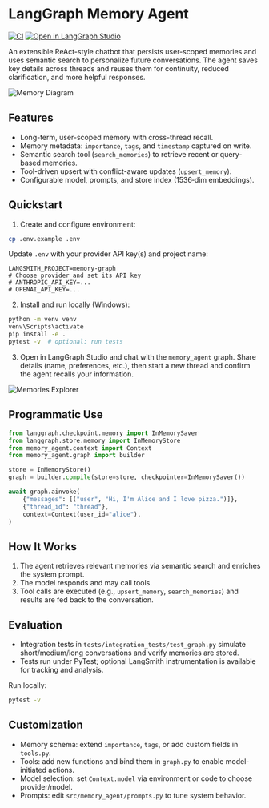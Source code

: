 # LangGraph Memory Agent

[![CI](https://github.com/langchain-ai/memory-agent/actions/workflows/unit-tests.yml/badge.svg)](https://github.com/langchain-ai/memory-agent/actions/workflows/unit-tests.yml)
[![Open in LangGraph Studio](https://img.shields.io/badge/Open_in-LangGraph_Studio-00324d.svg)](https://langgraph-studio.vercel.app/templates/open?githubUrl=https://github.com/langchain-ai/memory-agent)

An extensible ReAct-style chatbot that persists user-scoped memories and uses semantic search to personalize future conversations. The agent saves key details across threads and reuses them for continuity, reduced clarification, and more helpful responses.

![Memory Diagram](./static/memory_graph.png)

## Features

- Long-term, user-scoped memory with cross-thread recall.
- Memory metadata: `importance`, `tags`, and `timestamp` captured on write.
- Semantic search tool (`search_memories`) to retrieve recent or query-based memories.
- Tool-driven upsert with conflict-aware updates (`upsert_memory`).
- Configurable model, prompts, and store index (1536‑dim embeddings).

## Quickstart

1. Create and configure environment:

```bash
cp .env.example .env
```

Update `.env` with your provider API key(s) and project name:

```env
LANGSMITH_PROJECT=memory-graph
# Choose provider and set its API key
# ANTHROPIC_API_KEY=...
# OPENAI_API_KEY=...
```

2. Install and run locally (Windows):

```bash
python -m venv venv
venv\Scripts\activate
pip install -e .
pytest -v  # optional: run tests
```

3. Open in LangGraph Studio and chat with the `memory_agent` graph. Share details (name, preferences, etc.), then start a new thread and confirm the agent recalls your information.

![Memories Explorer](./static/memories.png)

## Programmatic Use

```python
from langgraph.checkpoint.memory import InMemorySaver
from langgraph.store.memory import InMemoryStore
from memory_agent.context import Context
from memory_agent.graph import builder

store = InMemoryStore()
graph = builder.compile(store=store, checkpointer=InMemorySaver())

await graph.ainvoke(
    {"messages": [("user", "Hi, I'm Alice and I love pizza.")]},
    {"thread_id": "thread"},
    context=Context(user_id="alice"),
)
```

## How It Works

1. The agent retrieves relevant memories via semantic search and enriches the system prompt.
2. The model responds and may call tools.
3. Tool calls are executed (e.g., `upsert_memory`, `search_memories`) and results are fed back to the conversation.

## Evaluation

- Integration tests in `tests/integration_tests/test_graph.py` simulate short/medium/long conversations and verify memories are stored.
- Tests run under PyTest; optional LangSmith instrumentation is available for tracking and analysis.

Run locally:

```bash
pytest -v
```

## Customization

- Memory schema: extend `importance`, `tags`, or add custom fields in `tools.py`.
- Tools: add new functions and bind them in `graph.py` to enable model-initiated actions.
- Model selection: set `Context.model` via environment or code to choose provider/model.
- Prompts: edit `src/memory_agent/prompts.py` to tune system behavior.
